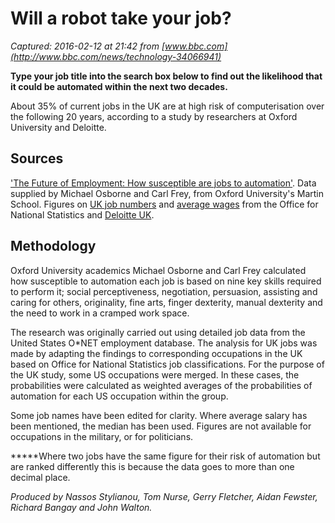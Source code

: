 # Will a robot take your job?

_Captured: 2016-02-12 at 21:42 from [www.bbc.com](http://www.bbc.com/news/technology-34066941)_

**Type your job title into the search box below to find out the likelihood that it could be automated within the next two decades.**

About 35% of current jobs in the UK are at high risk of computerisation over the following 20 years, according to a study by researchers at Oxford University and Deloitte.

## Sources

['The Future of Employment: How susceptible are jobs to automation'](http://www.oxfordmartin.ox.ac.uk/downloads/academic/The_Future_of_Employment.pdf). Data supplied by Michael Osborne and Carl Frey, from Oxford University's Martin School. Figures on [UK job numbers](http://www.ons.gov.uk/ons/about-ons/business-transparency/freedom-of-information/what-can-i-request/published-ad-hoc-data/labour/august-2015/index.html) and [average wages](http://www.neighbourhood.statistics.gov.uk/HTMLDocs/dev3/ONS_SOC_occupation_coding_tool.html) from the Office for National Statistics and [Deloitte UK](http://www2.deloitte.com/uk/en/pages/growth/articles/from-brawn-to-brains--the-impact-of-technology-on-jobs-in-the-u.html).

## Methodology

Oxford University academics Michael Osborne and Carl Frey calculated how susceptible to automation each job is based on nine key skills required to perform it; social perceptiveness, negotiation, persuasion, assisting and caring for others, originality, fine arts, finger dexterity, manual dexterity and the need to work in a cramped work space.

The research was originally carried out using detailed job data from the United States O*NET employment database. The analysis for UK jobs was made by adapting the findings to corresponding occupations in the UK based on Office for National Statistics job classifications. For the purpose of the UK study, some US occupations were merged. In these cases, the probabilities were calculated as weighted averages of the probabilities of automation for each US occupation within the group.

Some job names have been edited for clarity. Where average salary has been mentioned, the median has been used. Figures are not available for occupations in the military, or for politicians.

*****Where two jobs have the same figure for their risk of automation but are ranked differently this is because the data goes to more than one decimal place.

_Produced by Nassos Stylianou, Tom Nurse, Gerry Fletcher, Aidan Fewster, Richard Bangay and John Walton._
